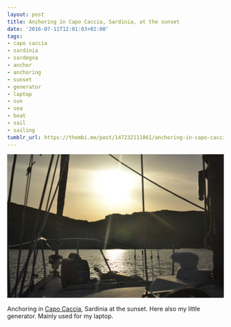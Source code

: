 ```yaml
---
layout: post
title: Anchoring in Capo Caccia, Sardinia, at the sunset
date: '2016-07-11T12:01:03+02:00'
tags:
- capo caccia
- sardinia
- sardegna
- anchor
- anchoring
- sunset
- generator
- laptop
- sun
- sea
- boat
- sail
- sailing
tumblr_url: https://thembi.me/post/147232111061/anchoring-in-capo-caccia-sardinia-at-the-sunset
---
```

 ![](/files/tumblr_oa29872mfp1tq106bo2_r1_1280.jpg)  

Anchoring in [Capo Caccia](https://www.google.com/maps/place/Capo+Caccia/@40.5608312,8.1463794,14z/data=!3m1!4b1!4m5!3m4!1s0x12dce9ba58097207:0xbc4a7faecc2f419d!8m2!3d40.560833!4d8.163889), Sardinia at the sunset. Here also my little generator. Mainly used for my laptop.

